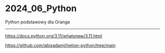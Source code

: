 # 2024_06_Python
Python podstawowy dla Orange

---

https://docs.python.org/3.11/whatsnew/3.11.html

https://github.com/abixadamj/helion-python/tree/main
